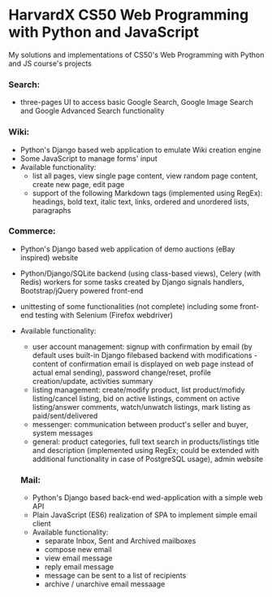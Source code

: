 # HarvardX CS50 Web Programming with Python and JavaScript

My solutions and implementations of CS50's Web Programming with Python and JS course's projects
 

### Search:
- three-pages UI to access basic Google Search, Google Image Search and Google Advanced Search functionality
 
### Wiki:
- Python's Django based web application to emulate Wiki creation engine
- Some JavaScript to manage forms' input
- Available functionality:
  - list all pages, view single page content, view random page content, create new page, edit page
  - support of the following Markdown tags (implemented using RegEx): headings, bold text, italic text, links, ordered and unordered lists, paragraphs

### Commerce:
- Python's Django based web application of demo auctions (eBay inspired) website
- Python/Django/SQLite backend (using class-based views), Celery (with Redis) workers for some tasks created by Django signals handlers, Bootstrap/jQuery powered front-end
- unittesting of some functionalities (not complete) including some front-end testing with Selenium (Firefox webdriver)
- Available functionality:
  - user account management: signup with confirmation by email (by default uses built-in Django filebased backend with modifications  - content of confirmation email is displayed on web page instead of actual emal sending), password change/reset, profile creation/update, activities summary
  - listing management: create/modify product, list product/mofidy listing/cancel listing, bid on active listings, comment on active listing/answer comments, watch/unwatch listings, mark listing as paid/sent/delivered
  - messenger: communication between product's seller and buyer, system messages
  - general: product categories, full text search in products/listings title and description (implemented using RegEx; could be extended with additional functionality in case of PostgreSQL usage), admin website

  ### Mail:
  - Python's Django based back-end wed-application with a simple web API
  - Plain JavaScript (ES6) realization of SPA to implement simple email client
  - Available functionality:
    - separate Inbox, Sent and Archived mailboxes
    - compose new email
    - view email message
    - reply email message
    - message can be sent to a list of recipients
    - archive / unarchive email messaage
  
